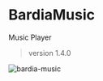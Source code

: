 # BardiaMusic
Music Player
> version 1.4.0

![bardia-music](https://www.bardiademon.com/public/github/img-musicplayer.png "Bardia Player")
